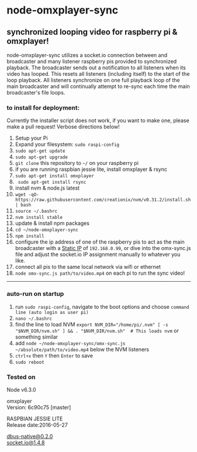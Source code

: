 # node-omxplayer-sync

## synchronized looping video for raspberry pi &amp; omxplayer!

node-omxplayer-sync utilizes a socket.io connection between and broadcaster and many listener raspberry pis provided to synchronized playback. The broadcaster sends out a notification to all listeners when its video has looped. This resets all listeners (including itself) to the start of the loop playback. All listeners synchronize on one full playback loop of the main broadcaster and will continually attempt to re-sync each time the main broadcaster's file loops.

### to install for deployment:

Currently the installer script does not work, if you want to make one, please make a pull request! Verbose directions below!

1. Setup your Pi
  1. Expand your filesystem: `sudo raspi-config`
  1. `sudo apt-get update`
  1. `sudo apt-get upgrade`
1. `git clone` this repository to `~/` on your raspberry pi
1. if you are running raspbian jessie lite, install omxplayer & rsync
  1. `sudo apt-get install omxplayer`
  1. ` sudo apt-get install rsync`
1. install nvm & node.js latest
 1. `wget -qO- https://raw.githubusercontent.com/creationix/nvm/v0.31.2/install.sh | bash`
 1. `source ~/.bashrc`
 1. `nvm install stable`
1. update & install npm packages
  1. `cd ~/node-omxplayer-sync`
  1. `npm install`
1. configure the ip address of one of the raspberry pis to act as the main broadcaster with a [Static IP](https://www.modmypi.com/blog/how-to-give-your-raspberry-pi-a-static-ip-address-update) of `192.168.0.99`, or dive into the omx-sync.js file and adjust the socket.io IP assignment manually to whatever you like.
1. connect all pis to the same local network via wifi or ethernet
1. `node omx-sync.js path/to/video.mp4` on each pi to run the sync video!

--------------------------------------------------------------------------------

### auto-run on startup

1. run `sudo raspi-config`, navigate to the boot options and choose `command line (auto login as user pi)`
1. `nano ~/.bashrc`
1. find the line to load NVM `export NVM_DIR="/home/pi/.nvm"
[ -s "$NVM_DIR/nvm.sh" ] && . "$NVM_DIR/nvm.sh"  # This loads nvm` or something similar
1. add `node ~/node-omxplayer-sync/omx-sync.js ~/absolute/path/to/video.mp4` below the NVM listeners
1. `ctrl+x` then `Y` then `Enter` to save
1. `sudo reboot`

### Tested on

Node v6.3.0

omxplayer<br>Version: 6c90c75 [master]

RASPBIAN JESSIE LITE<br>Release date:2016-05-27

dbus-native@0.2.0<br>socket.io@1.4.8
